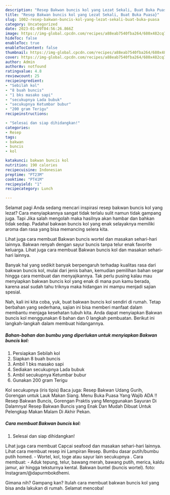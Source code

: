 ```yaml
---
description: "Resep Bakwan buncis kol yang Lezat Sekali, Buat Buka Puasa}"
title: "Resep Bakwan buncis kol yang Lezat Sekali, Buat Buka Puasa}"
slug: 1002-resep-bakwan-buncis-kol-yang-lezat-sekali-buat-buka-puasa
category: Uncategorized
date: 2023-01-09T04:56:26.866Z
image: https://img-global.cpcdn.com/recipes/a88eab7540fba264/680x482cq70/bakwan-buncis-kol-foto-resep-utama.jpg
hideToc: false
enableToc: true
enableTocContent: false
thumbnail: https://img-global.cpcdn.com/recipes/a88eab7540fba264/680x482cq70/bakwan-buncis-kol-foto-resep-utama.jpg
cover: https://img-global.cpcdn.com/recipes/a88eab7540fba264/680x482cq70/bakwan-buncis-kol-foto-resep-utama.jpg
author: Admin
authorAv: notfound
ratingvalue: 4.8
reviewcount: 25
recipeingredient:
- "Sebilah kol"
- "8 buah buncis"
- "1 bks masako sapi"
- "secukupnya Lada bubuk"
- "secukupnya Ketumbar bubur"
- "200 gram Terigu"
recipeinstructions:

- "Selesai dan siap dihidangkan!"
categories:
- Resep
tags:
- bakwan
- buncis
- kol

katakunci: bakwan buncis kol 
nutrition: 190 calories
recipecuisine: Indonesian
preptime: "PT23M"
cooktime: "PT41M"
recipeyield: "1"
recipecategory: Lunch

---
```



Selamat pagi Anda sedang mencari inspirasi resep bakwan buncis kol yang lezat? Cara menyiapkannya sangat tidak terlalu sulit namun tidak gampang juga. Tapi Jika salah mengolah maka hasilnya akan hambar dan bahkan tidak sedap. Padahal bakwan buncis kol yang enak selayaknya memiliki aroma dan rasa yang bisa memancing selera kita.


Lihat juga cara membuat Bakwan buncis wortel dan masakan sehari-hari lainnya. Bakwan renyah dengan sayur buncis tanpa telur enak favorite keluarga. Lihat juga cara membuat Bakwan buncis kol dan masakan sehari-hari lainnya.

Banyak hal yang sedikit banyak berpengaruh terhadap kualitas rasa dari bakwan buncis kol, mulai dari jenis bahan, kemudian pemilihan bahan segar hingga cara membuat dan menyajikannya. Tak perlu pusing kalau mau menyiapkan bakwan buncis kol yang enak di mana pun kamu berada, karena asal sudah tahu triknya maka hidangan ini mampu menjadi sajian spesial.


Nah, kali ini kita coba, yuk, buat bakwan buncis kol sendiri di rumah. Tetap berbahan yang sederhana, sajian ini bisa memberi manfaat dalam membantu menjaga kesehatan tubuh kita. Anda dapat menyiapkan Bakwan buncis kol menggunakan 6 bahan dan 0 langkah pembuatan. Berikut ini langkah-langkah dalam membuat hidangannya.

<!--inarticleads1-->

##### Bahan-bahan dan bumbu yang diperlukan untuk menyiapkan Bakwan buncis kol:

1. Persiapkan Sebilah kol
1. Siapkan 8 buah buncis
1. Ambil 1 bks masako sapi
1. Sediakan secukupnya Lada bubuk
1. Ambil secukupnya Ketumbar bubur
1. Gunakan 200 gram Terigu


Kol secukupnya (iris tipis) Baca juga: Resep Bakwan Udang Gurih, Gorengan untuk Lauk Makan Siang. Menu Buka Puasa Yang Wajib ADA !! Resep Bakwan Buncis, Gorengan Praktis yang Menggunakan Sayuran Di Dalamnya! Resep Bakwan Buncis yang Enak Dan Mudah Dibuat Untuk Pelengkap Makan Malam Di Akhir Pekan. 

<!--inarticleads2-->

##### Cara membuat Bakwan buncis kol:


1. Selesai dan siap dihidangkan!

Lihat juga cara membuat Capcai seafood dan masakan sehari-hari lainnya. Lihat cara membuat resep ini Lampiran Resep. Bumbu dasar putih/bumbu putih homed. - Wortel, kol, toge atau sayur lain secukupnya . Cara membuat: - Aduk tepung, telur, bawang merah, bawang putih, merica, kaldu jamur, air hingga teksturnya kental. Bakwan buntel (buncis wortel). foto: Instagram/@dapurmbokdhemi. 

Gimana nih? Gampang kan? Itulah cara membuat bakwan buncis kol yang bisa anda lakukan di rumah. Selamat mencoba!
